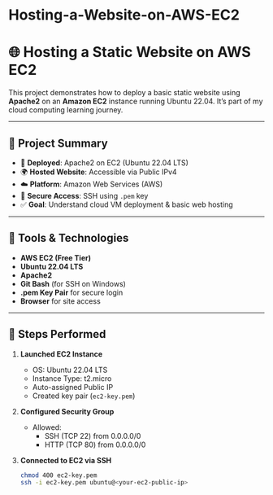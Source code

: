 # Hosting-a-Website-on-AWS-EC2
# 🌐 Hosting a Static Website on AWS EC2

This project demonstrates how to deploy a basic static website using **Apache2** on an **Amazon EC2** instance running Ubuntu 22.04. It’s part of my cloud computing learning journey.

---

## 📌 Project Summary

- 🔧 **Deployed**: Apache2 on EC2 (Ubuntu 22.04 LTS)
- 🌍 **Hosted Website**: Accessible via Public IPv4
- ☁️ **Platform**: Amazon Web Services (AWS)
- 🔑 **Secure Access**: SSH using `.pem` key
- ✅ **Goal**: Understand cloud VM deployment & basic web hosting

---

## 🧰 Tools & Technologies

- **AWS EC2 (Free Tier)**
- **Ubuntu 22.04 LTS**
- **Apache2**
- **Git Bash** (for SSH on Windows)
- **.pem Key Pair** for secure login
- **Browser** for site access

---

## 🚀 Steps Performed

1. **Launched EC2 Instance**
   - OS: Ubuntu 22.04 LTS
   - Instance Type: t2.micro
   - Auto-assigned Public IP
   - Created key pair (`ec2-key.pem`)

2. **Configured Security Group**
   - Allowed:
     - SSH (TCP 22) from 0.0.0.0/0
     - HTTP (TCP 80) from 0.0.0.0/0

3. **Connected to EC2 via SSH**
   ```bash
   chmod 400 ec2-key.pem
   ssh -i ec2-key.pem ubuntu@<your-ec2-public-ip>

